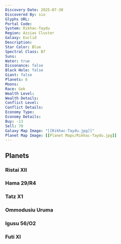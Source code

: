```yaml
---
Discovery Date: 2025-07-30
Discovered By: sio
Glyphs URL:
Portal Code:
System: Rikhac-Taydu
Region: Azzias Cluster
Galaxy: Euclid
Description:
Star Color: Blue
Spectral Class: B7
Suns:
Water: true
Dissonance: false
Black Hole: false
Giant: false
Planets: 6
Moons:
Race: Gek
Wealth Level:
Wealth Details:
Conflict Level:
Conflict Details:
Economy Type:
Economy Details:
Buy: -13
Sell: 70
Galaxy Map Image: "[[Rikhac-Taydu.jpg]]"
Planet Map Image: [[Planet Maps/Rikhac-Taydu.jpg]]
---
```


## Planets

### Ristai XII
### Hama 29/R4
### Tatz X1
### Ommodusiu Uruma
### Igusu 56/O2
### Futi XI